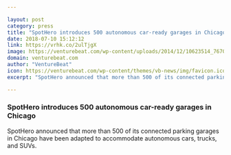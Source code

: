 ```yaml
---

layout: post
category: press
title: "SpotHero introduces 500 autonomous car-ready garages in Chicago"
date: 2018-07-10 15:12:12
link: https://vrhk.co/2ulTjgX
image: https://venturebeat.com/wp-content/uploads/2014/12/10623514_767030973344447_7943438066237297503_o-e1418116391759.jpg?fit=1200%2C800&strip=all
domain: venturebeat.com
author: "VentureBeat"
icon: https://venturebeat.com/wp-content/themes/vb-news/img/favicon.ico
excerpt: "SpotHero announced that more than 500 of its connected parking garages in Chicago have been adapted to accommodate autonomous cars, trucks, and SUVs."

---
```


### SpotHero introduces 500 autonomous car-ready garages in Chicago

SpotHero announced that more than 500 of its connected parking garages in Chicago have been adapted to accommodate autonomous cars, trucks, and SUVs.